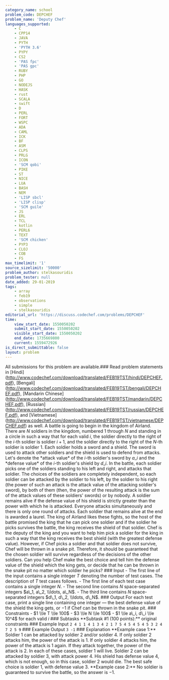 ```yaml
---
category_name: school
problem_code: DEPCHEF
problem_name: 'Deputy Chef'
languages_supported:
    - C
    - CPP14
    - JAVA
    - PYTH
    - 'PYTH 3.6'
    - PYPY
    - CS2
    - 'PAS fpc'
    - 'PAS gpc'
    - RUBY
    - PHP
    - GO
    - NODEJS
    - HASK
    - rust
    - SCALA
    - swift
    - D
    - PERL
    - FORT
    - WSPC
    - ADA
    - CAML
    - ICK
    - BF
    - ASM
    - CLPS
    - PRLG
    - ICON
    - 'SCM qobi'
    - PIKE
    - ST
    - NICE
    - LUA
    - BASH
    - NEM
    - 'LISP sbcl'
    - 'LISP clisp'
    - 'SCM guile'
    - JS
    - ERL
    - TCL
    - kotlin
    - PERL6
    - TEXT
    - 'SCM chicken'
    - PYP3
    - CLOJ
    - COB
    - FS
max_timelimit: '1'
source_sizelimit: '50000'
problem_author: stelkasouridis
problem_tester: null
date_added: 29-01-2019
tags:
    - array
    - feb19
    - observations
    - simple
    - stelkasouridis
editorial_url: 'https://discuss.codechef.com/problems/DEPCHEF'
time:
    view_start_date: 1550050202
    submit_start_date: 1550050202
    visible_start_date: 1550050202
    end_date: 1735669800
    current: 1559472926
is_direct_submittable: false
layout: problem
---
```

All submissions for this problem are available.\### Read problem statements in \[Hindi\](http://www.codechef.com/download/translated/FEB19TST/hindi/DEPCHEF.pdf), \[Bengali\](http://www.codechef.com/download/translated/FEB19TST/bengali/DEPCHEF.pdf), \[Mandarin Chinese\](http://www.codechef.com/download/translated/FEB19TST/mandarin/DEPCHEF.pdf), \[Russian\](http://www.codechef.com/download/translated/FEB19TST/russian/DEPCHEF.pdf), and \[Vietnamese\](http://www.codechef.com/download/translated/FEB19TST/vietnamese/DEPCHEF.pdf) as well. A battle is going to begin in the kingdom of Airland. There are $N$ soldiers in the kingdom, numbered $1$ through $N$ and standing in a circle in such a way that for each valid $i$, the soldier directly to the right of the $i$-th soldier is soldier $i+1$, and the soldier directly to the right of the $N$-th soldier is soldier $1$. Each soldier holds a sword and a shield. The sword is used to attack other soldiers and the shield is used to defend from attacks. Let's denote the \*attack value\* of the $i$-th soldier's sword by $a\_i$ and the \*defense value\* of the $i$-th soldier's shield by $d\_i$. In the battle, each soldier picks one of the soldiers standing to his left and right, and attacks that soldier. The choices of the soldiers are completely independent, so each soldier can be attacked by the soldier to his left, by the soldier to his right (the power of such an attack is the attack value of the attacking soldier's sword), by both of them (then, the power of the resulting attack is the sum of the attack values of these soldiers' swords) or by nobody. A soldier remains alive if the defense value of his shield is strictly greater than the power with which he is attacked. Everyone attacks simultaneously and there is only one round of attacks. Each soldier that remains alive at the end is awarded a laurel. The king of Airland likes these fights, so the host of the battle promised the king that he can pick one soldier and if the soldier he picks survives the battle, the king receives the shield of that soldier. Chef is the deputy of the king and you want to help him pick a soldier for the king in such a way that the king receives the best shield (with the greatest defense value). However, if Chef picks a soldier and that soldier does not survive, Chef will be thrown in a snake pit. Therefore, it should be guaranteed that the chosen soldier will survive regardless of the decisions of the other soldiers. Can you help Chef make the best choice and tell him the defense value of the shield which the king gets, or decide that he can be thrown in the snake pit no matter which soldier he picks? ### Input - The first line of the input contains a single integer $T$ denoting the number of test cases. The description of $T$ test cases follows. - The first line of each test case contains a single integer $N$. - The second line contains $N$ space-separated integers $a\_1, a\_2, \\ldots, a\_N$. - The third line contains $N$ space-separated integers $d\_1, d\_2, \\ldots, d\_N$. ### Output For each test case, print a single line containing one integer ― the best defense value of the shield the king gets, or $-1$ if Chef can be thrown in the snake pit. ### Constraints - $1 \\le T \\le 100$ - $3 \\le N \\le 100$ - $1 \\le a\_i, d\_i \\le 10^4$ for each valid $i$ ### Subtasks \*\*Subtask #1 (100 points):\*\* original constraints ### Example Input ``` 2 4 1 1 4 1 3 4 2 1 7 5 4 5 4 5 4 5 3 2 4 7 2 5 9 ``` ### Example Output ``` 3 -1 ``` ### Explanation \*\*Example case 1:\*\* Soldier $1$ can be attacked by soldier $2$ and/or soldier $4$. If only soldier $2$ attacks him, the power of the attack is $1$. If only soldier $4$ attacks him, the power of the attack is $1$ again. If they attack together, the power of the attack is $2$. In each of these cases, soldier $1$ will live. Soldier $2$ can be attacked by soldier $3$, with attack power $4$. His shield has defense value $4$, which is not enough, so in this case, soldier $2$ would die. The best safe choice is soldier $1$, with defense value $3$. \*\*Example case 2:\*\* No soldier is guaranteed to survive the battle, so the answer is $-1$.
